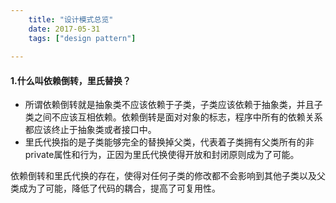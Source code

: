 ```yaml
---
    title: "设计模式总览"
    date: 2017-05-31
    tags: ["design pattern"]
    
---
```


#### 1.什么叫依赖倒转，里氏替换？
* 所谓依赖倒转就是抽象类不应该依赖于子类，子类应该依赖于抽象类，并且子类之间不应该互相依赖。依赖倒转是面对对象的标志，程序中所有的依赖关系都应该终止于抽象类或者接口中。
* 里氏代换指的是子类能够完全的替换掉父类，代表着子类拥有父类所有的非private属性和行为，正因为里氏代换使得开放和封闭原则成为了可能。
　　

依赖倒转和里氏代换的存在，使得对任何子类的修改都不会影响到其他子类以及父类成为了可能，降低了代码的耦合，提高了可复用性。